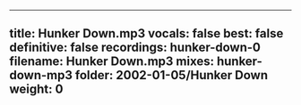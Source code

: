 
---
title: Hunker Down.mp3
vocals: false
best: false
definitive: false
recordings: hunker-down-0
filename: Hunker Down.mp3
mixes: hunker-down-mp3
folder: 2002-01-05/Hunker Down
weight: 0
---
